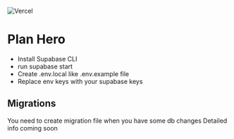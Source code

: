 ![Vercel](https://vercelbadge.vercel.app/api/yavuzyalcintas/planhero)

# Plan Hero

- Install Supabase CLI
- run supabase start
- Create .env.local like .env.example file
- Replace env keys with your supabase keys


## Migrations 
You need to create migration file when you have some db changes
 Detailed info coming soon
 


